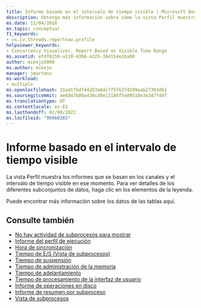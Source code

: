 ```yaml
---
title: Informe basado en el intervalo de tiempo visible | Microsoft Docs
description: Obtenga más información sobre cómo la vista Perfil muestra los informes que se basan en los canales y el intervalo de tiempo visible en ese momento.
ms.date: 11/04/2016
ms.topic: conceptual
f1_keywords:
- vs.cv.threads.reportnav.profile
helpviewer_keywords:
- Concurrency Visualizer, Report Based on Visible Time Range
ms.assetid: ef4f6259-a110-43b6-a325-364154e1ba00
author: mikejo5000
ms.author: mikejo
manager: jmartens
ms.workload:
- multiple
ms.openlocfilehash: 31ad1fbdf44283a0dc7f5f6374299aab27303db1
ms.sourcegitcommit: ae6d47b09a439cd0e13180f5e89510e3e347fd47
ms.translationtype: HT
ms.contentlocale: es-ES
ms.lasthandoff: 02/08/2021
ms.locfileid: "99960265"
---
```

# <a name="report-based-on-visible-time-range"></a>Informe basado en el intervalo de tiempo visible
La vista Perfil muestra los informes que se basan en los canales y el intervalo de tiempo visible en ese momento. Para ver detalles de los diferentes subconjuntos de datos, haga clic en los elementos de la leyenda.

 Puede encontrar más información sobre los datos de las tablas aquí.

## <a name="see-also"></a>Consulte también
- [No hay actividad de subprocesos para mostrar](../profiling/no-thread-activity-to-show-threads-view.md)
- [Informe del perfil de ejecución](../profiling/execution-profile-report.md)
- [Hora de sincronización](../profiling/synchronization-time.md)
- [Tiempo de E/S (Vista de subprocesos)](../profiling/i-o-time-threads-view.md)
- [Tiempo de suspensión](../profiling/sleep-time.md)
- [Tiempo de administración de la memoria](../profiling/memory-management-time.md)
- [Tiempo de adelantamiento](../profiling/preemption-time.md)
- [Tiempo de procesamiento de la interfaz de usuario](../profiling/ui-processing-time.md)
- [Informe de operaciones en disco](../profiling/disk-operations-report-threads-view.md)
- [Informe de resumen por subproceso](../profiling/per-thread-summary-report.md)
- [Vista de subprocesos](../profiling/threads-view-parallel-performance.md)